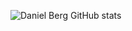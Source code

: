 ![Daniel Berg GitHub stats](https://github-readme-stats.vercel.app/api?username=15DanBerg&show_icons=true&theme=radical)
